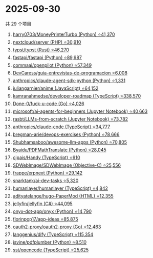 # 2025-09-30

共 29 个项目

<!-- BEGIN GITHUB -->
<!-- 最后更新时间 2025-09-30 20:17:57 +0800 -->
1. [harry0703/MoneyPrinterTurbo (Python) ⭐41,370](https://github.com/harry0703/MoneyPrinterTurbo)
1. [nextcloud/server (PHP) ⭐30,910](https://github.com/nextcloud/server)
1. [typst/typst (Rust) ⭐46,270](https://github.com/typst/typst)
1. [fastapi/fastapi (Python) ⭐89,987](https://github.com/fastapi/fastapi)
1. [commaai/openpilot (Python) ⭐57,349](https://github.com/commaai/openpilot)
1. [DevCaress/guia-entrevistas-de-programacion ⭐6,008](https://github.com/DevCaress/guia-entrevistas-de-programacion)
1. [anthropics/claude-agent-sdk-python (Python) ⭐1,331](https://github.com/anthropics/claude-agent-sdk-python)
1. [juliangarnier/anime (JavaScript) ⭐64,152](https://github.com/juliangarnier/anime)
1. [kamranahmedse/developer-roadmap (TypeScript) ⭐338,570](https://github.com/kamranahmedse/developer-roadmap)
1. [Done-0/fuck-u-code (Go) ⭐4,026](https://github.com/Done-0/fuck-u-code)
1. [microsoft/ai-agents-for-beginners (Jupyter Notebook) ⭐40,663](https://github.com/microsoft/ai-agents-for-beginners)
1. [rasbt/LLMs-from-scratch (Jupyter Notebook) ⭐73,782](https://github.com/rasbt/LLMs-from-scratch)
1. [anthropics/claude-code (TypeScript) ⭐34,777](https://github.com/anthropics/claude-code)
1. [bregman-arie/devops-exercises (Python) ⭐78,666](https://github.com/bregman-arie/devops-exercises)
1. [Shubhamsaboo/awesome-llm-apps (Python) ⭐70,805](https://github.com/Shubhamsaboo/awesome-llm-apps)
1. [Byaidu/PDFMathTranslate (Python) ⭐28,045](https://github.com/Byaidu/PDFMathTranslate)
1. [cjpais/Handy (TypeScript) ⭐910](https://github.com/cjpais/Handy)
1. [SDWebImage/SDWebImage (Objective-C) ⭐25,556](https://github.com/SDWebImage/SDWebImage)
1. [frappe/erpnext (Python) ⭐29,142](https://github.com/frappe/erpnext)
1. [snarktank/ai-dev-tasks ⭐5,320](https://github.com/snarktank/ai-dev-tasks)
1. [humanlayer/humanlayer (TypeScript) ⭐4,842](https://github.com/humanlayer/humanlayer)
1. [adityatelange/hugo-PaperMod (HTML) ⭐12,355](https://github.com/adityatelange/hugo-PaperMod)
1. [jellyfin/jellyfin (C#) ⭐44,095](https://github.com/jellyfin/jellyfin)
1. [onyx-dot-app/onyx (Python) ⭐14,790](https://github.com/onyx-dot-app/onyx)
1. [florinpop17/app-ideas ⭐85,875](https://github.com/florinpop17/app-ideas)
1. [oauth2-proxy/oauth2-proxy (Go) ⭐12,463](https://github.com/oauth2-proxy/oauth2-proxy)
1. [langgenius/dify (TypeScript) ⭐115,354](https://github.com/langgenius/dify)
1. [jsvine/pdfplumber (Python) ⭐8,510](https://github.com/jsvine/pdfplumber)
1. [sst/opencode (TypeScript) ⭐25,625](https://github.com/sst/opencode)
<!-- END GITHUB -->